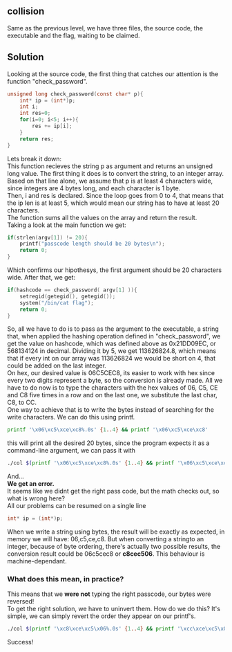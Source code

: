## collision
Same as the previous level, we have three files, the source code, the executable and the flag, waiting to be claimed.
## Solution
Looking at the source code, the first thing that catches our attention is the function "check\_password".
```c
unsigned long check_password(const char* p){        
	int* ip = (int*)p;
	int i;
	int res=0;
	for(i=0; i<5; i++){
		res += ip[i];
	}
	return res;
}
```
Lets break it down:<br>
This function recieves the string p as argument and returns an unsigned long value. The first thing it does is to convert the string, to an integer array. Based on that line alone, we assume that p is at least 4 characters wide, since integers are 4 bytes long, and each character is 1 byte.<br>
Then, i and res is declared. Since the loop goes from 0 to 4, that means that the ip len is at least 5, which would mean our string has to have at least 20 characters.<br>
The function sums all the values on the array and return the result.<br>
Taking a look at the main function we get:
```c
if(strlen(argv[1]) != 20){
	printf("passcode length should be 20 bytes\n");
	return 0;     
}
```
Which confirms our hipothesys, the first argument should be 20 characters wide. After that, we get:
```c
if(hashcode == check_password( argv[1] )){
	setregid(getegid(), getegid());
	system("/bin/cat flag");
	return 0;
}
```
So, all we have to do is to pass as the argument to the executable, a string that, when applied the hashing operation defined in "check\_password", we get the value on hashcode, which was defined above as 0x21DD09EC, or 568134124 in decimal. Dividing it by 5, we get 113626824.8, which means that if every int on our array was 113626824 we would be short on 4, that could be added on the last integer.<br>
On hex, our desired value is 06C5CEC8, its easier to work with hex since every two digits represent a byte, so the conversion is already made. All we have to do now is to type the characters with the hex values of 06, C5, CE and C8 five times in a row and on the last one, we substitute the last char, C8, to CC.<br>
One way to achieve that is to write the bytes instead of searching for the write characters. We can do this using printf.
```bash
printf '\x06\xc5\xce\xc8%.0s' {1..4} && printf '\x06\xc5\xce\xc8' 
```
this will print all the desired 20 bytes, since the program expects it as a command-line argument, we can pass it with
```bash
./col $(printf '\x06\xc5\xce\xc8%.0s' {1..4} && printf '\x06\xc5\xce\xcc')
```
And...<br>
**We get an error.**<br>
It seems like we didnt get the right pass code, but the math checks out, so what is wrong here?<br>
All our problems can be resumed on a single line
```c
int* ip = (int*)p;
```
When we write a string using bytes, the result will be exactly as expected, in memory we will have: 06,c5,ce,c8. But when converting a stringto an integer, because of byte ordering, there's actually two possible results, the conversion result could be 06c5cec8 or **c8cec506**. This behaviour is machine-dependant. <br>
### What does this mean, in practice?
This means that we **were not** typing the right passcode, our bytes were reversed!<br>
To get the right solution, we have to uninvert them. How do we do this? It's simple, we can simply revert the order they appear on our printf's.
```bash
./col $(printf '\xc8\xce\xc5\x06%.0s' {1..4} && printf '\xcc\xce\xc5\x06')
```
Success!
